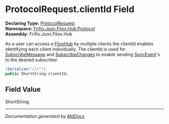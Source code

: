 ﻿<!--  
  <auto-generated>   
    The contents of this file were generated by a tool.  
    Changes to this file may be list if the file is regenerated  
  </auto-generated>   
-->

# ProtocolRequest.clientId Field

**Declaring Type:** [ProtocolRequest](../index.md)  
**Namespace:** [Friflo.Json.Fliox.Hub.Protocol](../../index.md)  
**Assembly:** Friflo.Json.Fliox.Hub

As a user can access a [FlioxHub](../../../Host/FlioxHub/index.md) by multiple clients the clientId            enables identifying each client individually.             The clientId is used for [SubscribeMessage](../../Tasks/SubscribeMessage/index.md) and [SubscribeChanges](../../Tasks/SubscribeChanges/index.md)            to enable sending [SyncEvent](../../SyncEvent/index.md)'s to the desired subscriber.

```csharp
[Serialize("clt")]
public ShortString clientId;
```

## Field Value

ShortString

___

*Documentation generated by [MdDocs](https://github.com/ap0llo/mddocs)*
